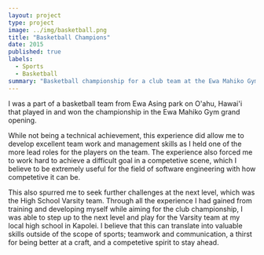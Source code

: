 ```yaml
---
layout: project
type: project
image: ../img/basketball.png
title: "Basketball Champions"
date: 2015
published: true
labels:
  - Sports
  - Basketball
summary: "Basketball championship for a club team at the Ewa Mahiko Gym grand opening."
---
```


I was a part of a basketball team from Ewa Asing park on O'ahu, Hawai'i that played in and won the championship in the Ewa Mahiko Gym grand opening.

While not being a technical achievement, this experience did allow me to develop excellent team work and management skills as I held one of the more lead roles for the players on the team. The experience also forced me to work hard to achieve a difficult goal in a competetive scene, which I believe to be extremely useful for the field of software engineering with how competetive it can be. 

This also spurred me to seek further challenges at the next level, which was the High School Varsity team. Through all the experience I had gained from training and developing myself while aiming for the club championship, I was able to step up to the next level and play for the Varsity team at my local high school in Kapolei. I believe that this can translate into valuable skills outside of the scope of sports; teamwork and communication, a thirst for being better at a craft, and a competetive spirit to stay ahead.

